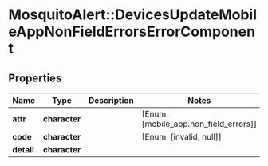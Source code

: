 # MosquitoAlert::DevicesUpdateMobileAppNonFieldErrorsErrorComponent


## Properties
Name | Type | Description | Notes
------------ | ------------- | ------------- | -------------
**attr** | **character** |  | [Enum: [mobile_app.non_field_errors]] 
**code** | **character** |  | [Enum: [invalid, null]] 
**detail** | **character** |  | 


